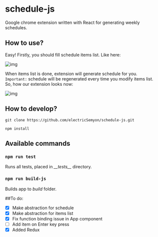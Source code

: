 # schedule-js
Google chrome extension written with React for generating weekly schedules. 

## How to use?
Easy! Firstly, you should fill schedule items list. Like here:

![img](http://screenshot.su/img/cf/69/af/cf69afd31756496319efef74d0799d34.jpg)

When items list is done, extension will generate schedule for you. 
`Important:` schedule will be regenerated every time you modify items list.
So, how our extension looks now:

![img](http://screenshot.su/img/4a/68/37/4a6837f9d3587558f5841fb2ce5b2bb2.jpg)

## How to develop?
`git clone https://github.com/electricSemyon/schedule-js.git`

`npm install`

## Available commands

### `npm run test` 
Runs all tests, placed in *\_\_tests\_\_*  directory.

### `npm run build-js` 
Builds app to *build* folder.

##To do:
- [x] Make abstraction for schedule
- [x] Make abstraction for items list
- [x] Fix function binding issue in App component
- [ ] Add item on Enter key press
- [x] Added Redux
